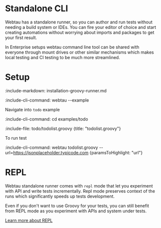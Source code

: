# Standalone CLI  

Webtau has a standalone runner, so you can author and run tests without needing a build system or IDEs. 
You can fire your editor of choice and start creating automations without worrying about imports and packages
to get your first result.

In Enterprise setups webtau command line tool can be shared with everyone through mount drives or other similar 
mechanisms which makes local testing and CI testing to be much more streamlined.

# Setup 

:include-markdown: installation-groovy-runner.md

:include-cli-command: webtau --example

Navigate into `todo` example

:include-cli-command: cd examples/todo

:include-file: todo/todolist.groovy {title: "todolist.groovy"}

To run test

:include-cli-command: webtau todolist.groovy --url=https://jsonplaceholder.typicode.com {paramsToHighlight: "url"}

# REPL

Webtau standalone runner comes with `repl` mode that let you experiment with API and write tests incrementally.
Repl mode preserves context of the runs which significantly speeds up tests development.

Even if you don't want to use Groovy for your tests, you can still benefit from REPL mode as you experiment with APIs
and system under tests.

[Learn more about REPL](REPL/experiments)     